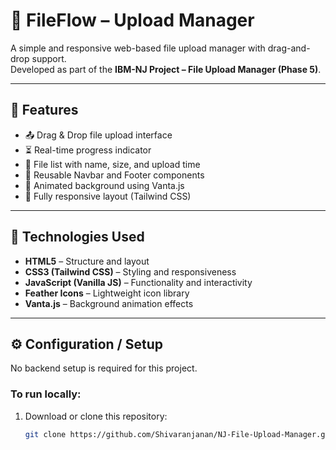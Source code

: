 # 📂 FileFlow – Upload Manager

A simple and responsive web-based file upload manager with drag-and-drop support.  
Developed as part of the **IBM-NJ Project – File Upload Manager (Phase 5)**.

---

## 🚀 Features

- 📤 Drag & Drop file upload interface  
- ⏳ Real-time progress indicator  
- 📁 File list with name, size, and upload time  
- 🧩 Reusable Navbar and Footer components  
- 🎨 Animated background using Vanta.js  
- 📱 Fully responsive layout (Tailwind CSS)

---

## 🧰 Technologies Used

- **HTML5** – Structure and layout  
- **CSS3 (Tailwind CSS)** – Styling and responsiveness  
- **JavaScript (Vanilla JS)** – Functionality and interactivity  
- **Feather Icons** – Lightweight icon library  
- **Vanta.js** – Background animation effects  

---

## ⚙️ Configuration / Setup

No backend setup is required for this project.

### To run locally:
1. Download or clone this repository:
   ```bash
   git clone https://github.com/Shivaranjanan/NJ-File-Upload-Manager.git

